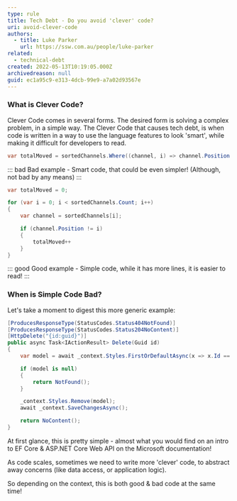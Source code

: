 ```yaml
---
type: rule
title: Tech Debt - Do you avoid 'clever' code?
uri: avoid-clever-code
authors:
  - title: Luke Parker
    url: https://ssw.com.au/people/luke-parker
related:
  - technical-debt
created: 2022-05-13T10:19:05.000Z
archivedreason: null
guid: ec1a95c9-e313-4dcb-99e9-a7a02d93567e
---
```


### What is Clever Code?

Clever Code comes in several forms. The desired form is solving a complex problem, in a simple way. The Clever Code that causes tech debt, is when code is written in a way to use the language features to look 'smart', while making it difficult for developers to read.

<!--endintro-->

```cs
var totalMoved = sortedChannels.Where((channel, i) => channel.Position != i).Count();
```

::: bad
Bad example - Smart code, that could be even simpler! (Although, not bad by any means)
:::

```cs
var totalMoved = 0;

for (var i = 0; i < sortedChannels.Count; i++)
{
    var channel = sortedChannels[i];

    if (channel.Position != i)
    {
        totalMoved++
    }
}
```

::: good
Good example - Simple code, while it has more lines, it is easier to read!
:::

### When is Simple Code Bad?

Let's take a moment to digest this more generic example:

```cs
[ProducesResponseType(StatusCodes.Status404NotFound)]
[ProducesResponseType(StatusCodes.Status204NoContent)]
[HttpDelete("{id:guid}")]
public async Task<IActionResult> Delete(Guid id)
{
    var model = await _context.Styles.FirstOrDefaultAsync(x => x.Id == id);

    if (model is null)
    {
        return NotFound();
    }

    _context.Styles.Remove(model);
    await _context.SaveChangesAsync();

    return NoContent();
}
```

At first glance, this is pretty simple - almost what you would find on an intro to EF Core & ASP.NET Core Web API on the Microsoft documentation!

As code scales, sometimes we need to write more 'clever' code, to abstract away concerns (like data access, or application logic).

So depending on the context, this is both good & bad code at the same time!
